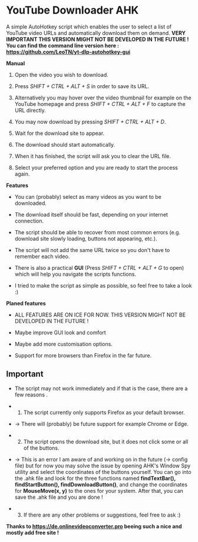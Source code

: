 # YouTube Downloader AHK

  

A simple AutoHotkey script which enables the user to select a list of YouTube video URLs and automatically download them on demand.
**VERY IMPORTANT THIS VERSION MIGHT NOT BE DEVELOPED IN THE FUTURE !**
**You can find the command line version here : https://github.com/LeoTN/yt-dlp-autohotkey-gui**
  

**Manual**

  

1. Open the video you wish to download.

2. Press *SHIFT + CTRL + ALT + S* in order to save its URL.

3. Alternatively you may hover over the video thumbnail for example on the YouTube homepage and press *SHIFT + CTRL + ALT + F* to capture the URL directly.

4. You may now download by pressing *SHIFT + CTRL + ALT + D*.

5. Wait for the download site to appear.

6. The download should start automatically.

7. When it has finished, the script will ask you to clear the URL file.

8. Select your preferred option and you are ready to start the process again.

  

**Features**

  

- You can (probably) select as many videos as you want to be downloaded.

- The download itself should be fast, depending on your internet connection.

- The script should be able to recover from most common errors (e.g. download site slowly loading, buttons not appearing, etc.).

- The script will not add the same URL twice so you don't have to remember each video.

- There is also a practical **GUI** (Press *SHIFT + CTRL + ALT + G* to open) which will help you navigate the scripts functions.

- I tried to make the script as simple as possible, so feel free to take a look :)

  

**Planed features**

  

- ALL FEATURES ARE ON ICE FOR NOW. THIS VERSION MIGHT NOT BE DEVELOPED IN THE FUTURE !

- Maybe improve GUI look and comfort
- Maybe add more customisation options.

- Support for more browsers than Firefox in the far future.

  

## Important

  

- The script may not work immediately and if that is the case, there are a few reasons .

-  1. The script currently only supports Firefox as your default browser.

- → There will (probably) be future support for example Chrome or Edge.

-  2. The script opens the download site, but it does not click some or all of the buttons.

- → This is an error I am aware of and working on in the future (→ config file) but for now you may solve the issue by opening AHK's Window Spy utility and select the coordinates of the buttons yourself. You can go into the .ahk file and look for the three functions named **findTextBar(), findStartButton(), findDownloadButton()**, and change the coordinates for **MouseMove(x, y)** to the ones for your system. After that, you can save the .ahk file and you are done !

-  3. If there are any other problems or suggestions, feel free to ask :)

  

**Thanks to https://de.onlinevideoconverter.pro beeing such a nice and mostly add free site !**
